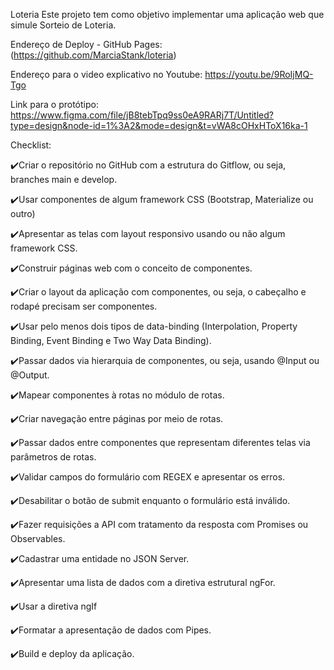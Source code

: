 Loteria
Este projeto tem como objetivo implementar uma aplicação web que simule Sorteio de Loteria.

Endereço de Deploy - GitHub Pages: (https://github.com/MarciaStank/loteria)

Endereço para o video explicativo no Youtube: https://youtu.be/9RoIjMQ-Tgo

Link para o protótipo: https://www.figma.com/file/jB8tebTpq9ss0eA9RARj7T/Untitled?type=design&node-id=1%3A2&mode=design&t=vWA8cOHxHToX16ka-1

Checklist:

✔️Criar o repositório no GitHub com a estrutura do Gitflow, ou seja, branches main e develop.

✔️Usar componentes de algum framework CSS (Bootstrap, Materialize ou outro)

✔️Apresentar as telas com layout responsivo usando ou não algum framework CSS.

✔️Construir páginas web com o conceito de componentes.

✔️Criar o layout da aplicação com componentes, ou seja, o cabeçalho e rodapé precisam ser componentes.

✔️Usar pelo menos dois tipos de data-binding (Interpolation, Property Binding, Event Binding e Two Way Data Binding).

✔️Passar dados via hierarquia de componentes, ou seja, usando @Input ou @Output.

✔️Mapear componentes à rotas no módulo de rotas.

✔️Criar navegação entre páginas por meio de rotas.

✔️Passar dados entre componentes que representam diferentes telas via parâmetros de rotas.

✔️Validar campos do formulário com REGEX e apresentar os erros.

✔️Desabilitar o botão de submit enquanto o formulário está inválido.

✔️Fazer requisições a API com tratamento da resposta com Promises ou Observables.

✔️Cadastrar uma entidade no JSON Server.

✔️Apresentar uma lista de dados com a diretiva estrutural ngFor.

✔️Usar a diretiva ngIf

✔️Formatar a apresentação de dados com Pipes.

✔️Build e deploy da aplicação.
